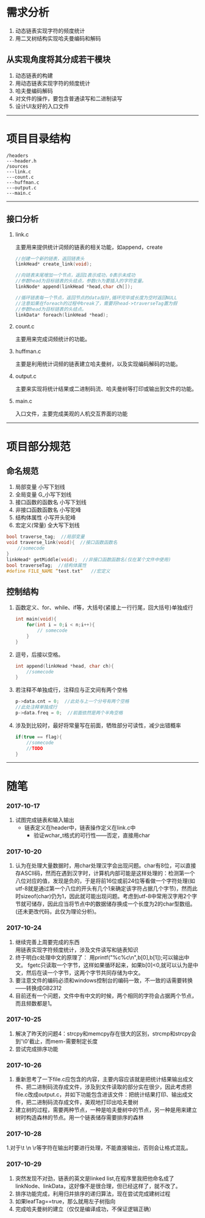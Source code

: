 # 需求分析

1. 动态链表实现字符的频度统计
2. 用二叉树结构实现哈夫曼编码和解码

## 从实现角度将其分成若干模块

1. 动态链表的构建
2. 用动态链表实现字符的频度统计
3. 哈夫曼编码解码
4. 对文件的操作，要包含普通读写和二进制读写
5. 设计UI友好的入口文件  

---

# 项目目录结构

    /headers
    ---header.h
    /sources
    ---link.c
    ---count.c
    ---huffman.c
    ---output.c
    ---main.c

---

## 接口分析 
1. link.c

    主要用来提供统计词频的链表的相关功能，如append，create
    
    ```cpp
    //创建一个新的链表，返回链表头
    linkHead* create_link(void);
    
    //向链表末尾增加一个节点，返回1表示成功，0表示未成功
    //参数head为目标链表的头结点，参数ch为要插入的字符变量。
    linkNode* append(linkHead *head,char ch[]);
    
    //循环链表每一个节点，返回节点的data指针,循环完毕或长度为空时返回NULL
    //注意如果在foreach的过程中break了，需要将head->traverseTag置为假
    //参数head为目标链表的头结点。
    linkData* foreach(linkHead *head);
    ```

2. count.c

    主要用来完成词频统计的功能。

3. huffman.c

    主要是利用统计词频的链表建立哈夫曼树，以及实现编码解码的功能。

4. output.c

    主要来实现将统计结果或二进制码流、哈夫曼树等打印或输出到文件的功能。

5. main.c

    入口文件，主要完成美观的人机交互界面的功能

---

# 项目部分规范

## 命名规范

1. 局部变量 小写下划线
2. 全局变量 G_小写下划线
3. 接口函数的函数名 小写下划线
4. 非接口函数函数名 小写驼峰
5. 结构体属性 小写开头驼峰
6. 宏定义(常量) 全大写下划线

```cpp
bool traverse_tag;  //局部变量
void traverse_link(void){  //接口函数函数名
    //somecode
} 
linkHead* getMiddle(void);  //非接口函数函数名(仅在某个文件中使用)
bool traverseTag;  //结构体属性
#define FILE_NAME “test.txt”   //宏定义
```

## 控制结构

1. 函数定义、for、while、if等，大括号{紧接上一行行尾，回大括号}单独成行

    ```c  
    int main(void){  
        for(int i = 0;i < n;i++){  
            // somecode
        }
    }
    ```
    
2. 逗号，后接以空格。

    ```c  
    int append(linkHead *head, char ch){
        //somecode
    }
    ```
    
3. 若注释不单独成行，注释应与正文间有两个空格

    ```c
    p->data.cnt = 0;  //此处与上一个分号有两个空格
    //此处注释单独成行
    p->data.freq = 0;  //前面依然是两个半角空格
    ```
    
4. 涉及到比较时，最好将常量写在前面，牺牲部分可读性，减少出错概率

    ```c
    if(true == flag){
        //somecode
        //TODO
    }
    ```
---

# 随笔

### 2017-10-17  

1. 试图完成链表和输入输出  
    * 链表定义在header中，链表操作定义在link.c中  
        * 验证wchar_t格式的可行性——否定，直接用char  

### 2017-10-20

1. 认为在处理大量数据时，用char处理汉字会出现问题。char有8位，可以直接存ASCII码，然而在遇到汉字时，计算机内部可能是这样处理的：检测第一个八位对应的值，发现是负的，于是将前16位或前24位等看做一个字符处理(如utf-8就是通过第一个八位的开头有几个1来确定该字符占据几个字节)，然而此时sizeof(char)仍为1，因此就可能出现问题。考虑到utf-8中常用汉字用2个字节就可储存，因此应当将节点中的数据储存换成一个长度为2的char型数组。(还未更改代码，此仅为理论分析)。
 
### 2017-10-24

1. 继续完善上周要完成的东西  
用链表实现字符频度统计，涉及文件读写和链表知识  
2. 终于明白c处理中文的原理了：
用printf("%c%c\n",b[0],b[1]);可以输出中文。
fgetc只读取一个字节，这样如果循环起来，如果b[0]<0,就可以认为是中文，然后在读一个字节，这两个字节共同存储为中文。  
3. 要注意文件的编码必须和windows控制台的编码一致，不一致的话需要转换——转换成GB2312
4. 目前还有一个问题，文件中有中文的时候，两个相同的字符会占据两个节点，而且频数都是1。

### 2017-10-25

1. 解决了昨天的问题4：strcpy和memcpy存在很大的区别，strcmp和strcpy会到'\0'截止，而mem-需要制定长度
2. 尝试完成排序功能

### 2017-10-26

1. 重新思考了一下file.c应包含的内容，主要内容应该就是把统计结果输出成文件、把二进制码流存成文件，涉及到文件读取的部分实在很少，因此考虑把file.c改成output.c，并如下功能包含进该文件：把统计结果打印、输出成文件，把二进制码流存成文件，美观地打印出哈夫曼树
2. 建立树的过程，需要两种节点，一种是哈夫曼树中的节点，另一种是用来建立树时构造森林的节点。用一个链表储存需要排序的森林

### 2017-10-28

1.对于\t \n \r等字符在输出时要进行处理，不能直接输出，否则会让格式混乱。

### 2017-10-29

1. 突然发现不对劲，链表的英文是linked list,在程序里我把他命名成了linkNode、linkData，这好像不是很合理，但已经这样了，就不改了。
2. 排序功能完成，利用归并排序的递归算法，现在尝试完成建树过程
3. 如果leafTag==true，那么就用左子树指向
4. 完成哈夫曼树的建立（仅仅是编译成功，不保证逻辑正确）